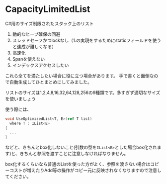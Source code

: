 # CapacityLimitedList
C#用のサイズ制限されたスタック上のリスト

1. 動的なヒープ確保の回避
2. スレッドセーフかつlockなし（1.の実現をするためにstaticフィールドを使うと達成が難しくなる）
3. 高速化
4. Spanを使えない
5. インデックスアクセスしたい

これら全てを満たしたい場合に役に立つ場合があります。
手で書くと面倒なので自動生成してひとまとめにしてみました。

リストのサイズは1,2,4,8,16,32,64,128,256の9種類です。多すぎず適切なサイズを使いましょう

使う際には、
```C#
void UseOptimizedList<T, E>(ref T list)
  where T : IList<E>
{
  ...
}
```
などと、きちんとbox化しないこと(引数の型を`IList<E>`とした場合box化されます)と、きちんと参照を渡すことに注意しなければなりません。

box化するくらいなら普通のListを使った方がよく、参照を渡さない場合はコピーコストが増えたりAdd等の操作がコピー元に反映されなくなりますので注意してください。

